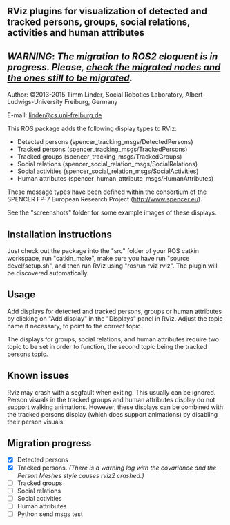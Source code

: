 RViz plugins for visualization of detected and tracked persons, groups, social relations, activities and human attributes
-------------------------------------------------------------------------------------------------------------------------

## **_WARNING_**: _The migration to ROS2 eloquent is in progress. Please, [check the migrated nodes and the ones still to be migrated](#migration-progress)._ 

Author: ©2013-2015 Timm Linder, Social Robotics Laboratory, Albert-Ludwigs-University Freiburg, Germany

E-mail: linder@cs.uni-freiburg.de

This ROS package adds the following display types to RViz:

- Detected persons (spencer_tracking_msgs/DetectedPersons)
- Tracked persons (spencer_tracking_msgs/TrackedPersons)
- Tracked groups (spencer_tracking_msgs/TrackedGroups)
- Social relations (spencer_social_relation_msgs/SocialRelations)
- Social activities (spencer_social_relation_msgs/SocialActivities)
- Human attributes (spencer_human_attribute_msgs/HumanAttributes)

These message types have been defined within the consortium of the SPENCER FP-7 European Research Project (http://www.spencer.eu).

See the "screenshots" folder for some example images of these displays.


Installation instructions
-------------------------
Just check out the package into the "src" folder of your ROS catkin workspace, run "catkin_make", make sure you have run
"source devel/setup.sh", and then run RViz using "rosrun rviz rviz". The plugin will be discovered automatically.

Usage
-----
Add displays for detected and tracked persons, groups or human attributes by clicking on "Add display" in the "Displays"
panel in RViz. Adjust the topic name if necessary, to point to the correct topic.

The displays for groups, social relations, and human attributes require two topic to be set in order to function,
the second topic being the tracked persons topic.

Known issues
------------
Rviz may crash with a segfault when exiting. This usually can be ignored.
Person visuals in the tracked groups and human attributes display do not support walking animations.
However, these displays can be combined with the tracked persons display (which does support animations) by disabling their person visuals.


## Migration progress
- [x] Detected persons
- [x] Tracked persons. _(There is a warning log with the covariance and the Person Meshes style causes rviz2 crashed.)_
- [ ] Tracked groups
- [ ] Social relations
- [ ] Social activities
- [ ] Human attributes
- [ ] Python send msgs test
